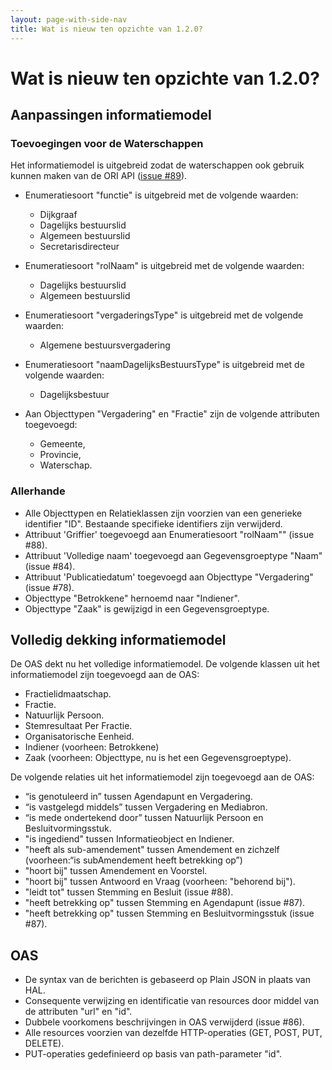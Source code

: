 ```yaml
---
layout: page-with-side-nav
title: Wat is nieuw ten opzichte van 1.2.0?
---
```


# Wat is nieuw ten opzichte van 1.2.0?

## Aanpassingen informatiemodel

### Toevoegingen voor de Waterschappen

Het informatiemodel is uitgebreid zodat de waterschappen ook gebruik kunnen maken van de ORI API ([issue #89](https://github.com/VNG-Realisatie/ODS-Open-Raadsinformatie/issues/89)).

- Enumeratiesoort "functie" is uitgebreid met de volgende waarden:
  - Dijkgraaf
  - Dagelijks bestuurslid
  - Algemeen bestuurslid
  - Secretarisdirecteur

- Enumeratiesoort "rolNaam" is uitgebreid met de volgende waarden:
  - Dagelijks bestuurslid
  - Algemeen bestuurslid

- Enumeratiesoort "vergaderingsType" is uitgebreid met de volgende waarden:
  - Algemene bestuursvergadering

- Enumeratiesoort "naamDagelijksBestuursType" is uitgebreid met de volgende waarden:
  - Dagelijksbestuur

- Aan Objecttypen "Vergadering" en "Fractie" zijn de volgende attributen toegevoegd:
  - Gemeente,
  - Provincie,
  - Waterschap.

### Allerhande

- Alle Objecttypen en Relatieklassen zijn voorzien van een generieke identifier "ID". Bestaande specifieke identifiers zijn verwijderd.
- Attribuut 'Griffier' toegevoegd aan Enumeratiesoort "rolNaam"" (issue #88).
- Attribuut 'Volledige naam' toegevoegd aan Gegevensgroeptype "Naam" (issue #84).
- Attribuut 'Publicatiedatum' toegevoegd aan Objecttype "Vergadering" (issue #78).
- Objecttype "Betrokkene" hernoemd naar "Indiener".
- Objecttype "Zaak" is gewijzigd in een Gegevensgroeptype.

## Volledig dekking informatiemodel

De OAS dekt nu het volledige informatiemodel. De volgende klassen uit het informatiemodel zijn toegevoegd aan de OAS:

- Fractielidmaatschap.
- Fractie.
- Natuurlijk Persoon.
- Stemresultaat Per Fractie.
- Organisatorische Eenheid.
- Indiener (voorheen: Betrokkene)
- Zaak (voorheen: Objecttype, nu is het een Gegevensgroeptype).

De volgende relaties uit het informatiemodel zijn toegevoegd aan de OAS:

- “is genotuleerd in” tussen Agendapunt en Vergadering.
- “is vastgelegd middels” tussen Vergadering en Mediabron.
- “is mede ondertekend door” tussen Natuurlijk Persoon en Besluitvormingsstuk.
- "is ingediend" tussen Informatieobject en Indiener.
- "heeft als sub-amendement" tussen Amendement en zichzelf (voorheen:“is subAmendement heeft betrekking op”)
- "hoort bij" tussen Amendement en Voorstel.
- "hoort bij" tussen Antwoord en Vraag (voorheen: "behorend bij").
- "leidt tot" tussen Stemming en Besluit (issue #88).
- "heeft betrekking op" tussen Stemming en Agendapunt (issue #87).
- "heeft betrekking op" tussen Stemming en Besluitvormingsstuk (issue #87).

## OAS

- De syntax van de berichten is gebaseerd op Plain JSON in plaats van HAL.
- Consequente verwijzing en identificatie van resources door middel van de attributen "url" en "id".
- Dubbele voorkomens beschrijvingen in OAS verwijderd (issue #86).
- Alle resources voorzien van dezelfde HTTP-operaties (GET, POST, PUT, DELETE).
- PUT-operaties gedefinieerd op basis van path-parameter "id".
